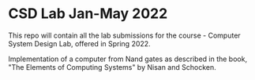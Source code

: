 # CSD Lab Jan-May 2022
This repo will contain all the lab submissions for the course - Computer System Design Lab, offered in Spring 2022.

Implementation of a computer from Nand gates as described in the book, "The Elements of Computing Systems" by Nisan and Schocken.
